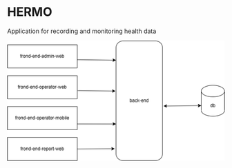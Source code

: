 # HERMO
Application for recording and monitoring health data


![Overall Architecture](docs/images/overall-architecture.png)
